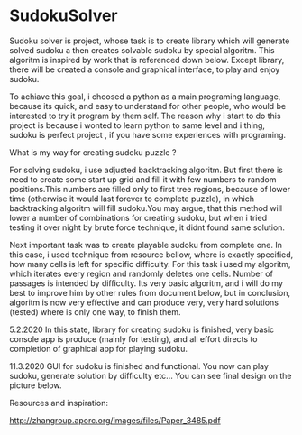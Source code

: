 # SudokuSolver

Sudoku solver is project, whose task is to create library which will generate solved sudoku a then creates solvable sudoku by special algoritm. This algoritm is inspired by work that is referenced down below. Except library, there will be created a console and graphical interface, to play and enjoy sudoku.

To achiave this goal, i choosed a python as a main programing language, because its quick, and easy to understand for other people, who would be interested to try it program by them self. The reason why i start to do this project is because i wonted to learn python to same level and i thing, sudoku is perfect project , if you have some experiences with programing.

What is my way for creating sudoku puzzle ?

For solving sudoku, i use adjusted backtracking algoritm. But first there is need to create some start up grid and fill it with few numbers to random positions.This numbers are filled only to first tree regions, because of lower time (otherwise it would last forever to complete puzzle), in which backtracking algoritm will fill sudoku.You may argue, that this method will lower a number of combinations for creating sudoku, but when i tried testing it over night by brute force technique, it didnt found same solution. 

Next important task was to create playable sudoku from complete one. In this case, i used technique from resource bellow, where is exactly specified, how many cells is left for specific difficulty. For this task i used my algoritm, which iterates every region and randomly deletes one cells. Number of passages is intended by difficulty. Its very basic algoritm, and i will do my best to improve him by other rules from document below, but in conclusion, algoritm is now very effective and can produce very, very hard solutions (tested) where is only one way, to finish them.

5.2.2020
In this state, library for creating sudoku is finished, very basic console app is produce (mainly for testing), and all effort 
directs to completion of graphical app for playing sudoku.

11.3.2020
GUI for sudoku is finished and functional. You now can play sudoku, generate solution by difficulty etc...
You can see final design on the picture below.



Resources and inspiration:

http://zhangroup.aporc.org/images/files/Paper_3485.pdf

